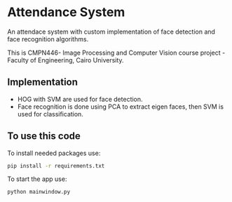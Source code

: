 
# Attendance System

An attendace system with custom implementation of face detection and face recognition algorithms.

This is CMPN446- Image Processing and Computer Vision course project - Faculty of Engineering, Cairo University.

## Implementation

- HOG with SVM are used for face detection.
- Face recognition is done using PCA to extract eigen faces, then SVM is used for classification.

## To use this code

To install needed packages use:
```sh
pip install -r requirements.txt
```
To start the app use:
```sh
python mainwindow.py
```
